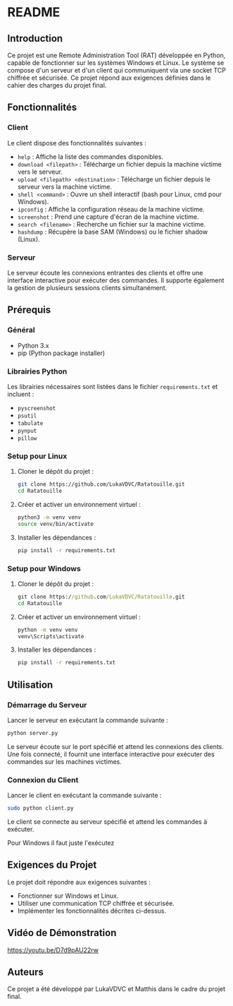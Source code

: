 # README

## Introduction

Ce projet est une Remote Administration Tool (RAT) développée en Python, capable de fonctionner sur les systèmes Windows et Linux. Le système se compose d'un serveur et d'un client qui communiquent via une socket TCP chiffrée et sécurisée. Ce projet répond aux exigences définies dans le cahier des charges du projet final.

## Fonctionnalités

### Client
Le client dispose des fonctionnalités suivantes :
- `help` : Affiche la liste des commandes disponibles.
- `download <filepath>` : Télécharge un fichier depuis la machine victime vers le serveur.
- `upload <filepath> <destination>` : Télécharge un fichier depuis le serveur vers la machine victime.
- `shell <command>` : Ouvre un shell interactif (bash pour Linux, cmd pour Windows).
- `ipconfig` : Affiche la configuration réseau de la machine victime.
- `screenshot` : Prend une capture d'écran de la machine victime.
- `search <filename>` : Recherche un fichier sur la machine victime.
- `hashdump` : Récupère la base SAM (Windows) ou le fichier shadow (Linux).

### Serveur
Le serveur écoute les connexions entrantes des clients et offre une interface interactive pour exécuter des commandes. Il supporte également la gestion de plusieurs sessions clients simultanément.

## Prérequis

### Général
- Python 3.x
- pip (Python package installer)

### Librairies Python
Les librairies nécessaires sont listées dans le fichier `requirements.txt` et incluent :
- `pyscreenshot`
- `psutil`
- `tabulate`
- `pynput`
- `pillow`

### Setup pour Linux

1. Cloner le dépôt du projet :
    ```sh
    git clone https://github.com/LukaVDVC/Ratatouille.git
    cd Ratatouille
    ```

2. Créer et activer un environnement virtuel :
    ```sh
    python3 -m venv venv
    source venv/bin/activate
    ```

3. Installer les dépendances :
    ```sh
    pip install -r requirements.txt
    ```

### Setup pour Windows

1. Cloner le dépôt du projet :
    ```cmd
    git clone https://github.com/LukaVDVC/Ratatouille.git
    cd Ratatouille
    ```

2. Créer et activer un environnement virtuel :
    ```cmd
    python -m venv venv
    venv\Scripts\activate
    ```

3. Installer les dépendances :
    ```cmd
    pip install -r requirements.txt
    ```

## Utilisation

### Démarrage du Serveur

Lancer le serveur en exécutant la commande suivante :
```sh
python server.py
```
Le serveur écoute sur le port spécifié et attend les connexions des clients. Une fois connecté, il fournit une interface interactive pour exécuter des commandes sur les machines victimes.

### Connexion du Client

Lancer le client en exécutant la commande suivante :
```sh
sudo python client.py
```
Le client se connecte au serveur spécifié et attend les commandes à exécuter.

Pour Windows il faut juste l'exécutez

## Exigences du Projet

Le projet doit répondre aux exigences suivantes :
- Fonctionner sur Windows et Linux.
- Utiliser une communication TCP chiffrée et sécurisée.
- Implémenter les fonctionnalités décrites ci-dessus.

## Vidéo de Démonstration

https://youtu.be/D7d9pAU22rw

## Auteurs

Ce projet a été développé par LukaVDVC et Matthis dans le cadre du projet final.
